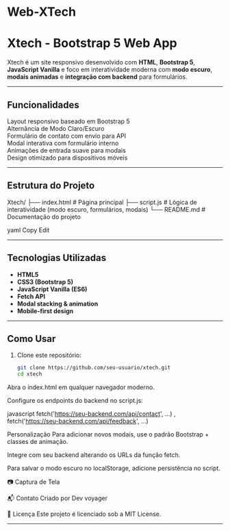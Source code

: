 # Web-XTech

#  Xtech - Bootstrap 5 Web App

Xtech é um site responsivo desenvolvido com **HTML**, **Bootstrap 5**, **JavaScript Vanilla** e foco em interatividade moderna com **modo escuro**, **modais animadas** e **integração com backend** para formulários.

---

##  Funcionalidades

 Layout responsivo baseado em Bootstrap 5  
 Alternância de Modo Claro/Escuro  
 Formulário de contato com envio para API  
 Modal interativa com formulário interno  
 Animações de entrada suave para modais  
 Design otimizado para dispositivos móveis

---

##  Estrutura do Projeto

Xtech/
├── index.html # Página principal
├── script.js # Lógica de interatividade (modo escuro, formulários, modais)
└── README.md # Documentação do projeto

yaml
Copy
Edit

---

##  Tecnologias Utilizadas

- **HTML5**
- **CSS3 (Bootstrap 5)**
- **JavaScript Vanilla (ES6)**
- **Fetch API**
- **Modal stacking & animation**
- **Mobile-first design**

---

##  Como Usar

1. Clone este repositório:
   ```bash
   git clone https://github.com/seu-usuario/xtech.git
   cd xtech
Abra o index.html em qualquer navegador moderno.

Configure os endpoints do backend no script.js:

javascript
fetch('https://seu-backend.com/api/contact', ...) , 
fetch('https://seu-backend.com/api/feedback', ...)

 Personalização
Para adicionar novos modais, use o padrão Bootstrap + classes de animação.

Integre com seu backend alterando os URLs da função fetch.

Para salvar o modo escuro no localStorage, adicione persistência no script.

📷 Captura de Tela

📬 Contato
Criado por Dev voyager


📝 Licença
Este projeto é licenciado sob a MIT License.


---

